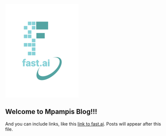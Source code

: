 ![Image of fast.ai logo](images/logo.png)

## Welcome to Mpampis Blog!!!

And you can include links, like this [link to fast.ai](https://www.fast.ai). Posts will appear after this file. 
